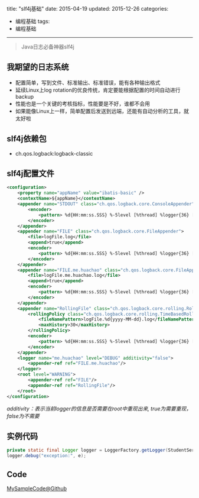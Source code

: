 title:  "slf4j基础"
date: 2015-04-19
updated: 2015-12-26
categories: 
- 编程基础
tags:
- 编程基础
---

> Java日志必备神器slf4j

## 我期望的日志系统
- 配置简单，写到文件、标准输出、标准错误，能有各种输出格式
- 延续Linux上log rotation的优良传统，肯定要能根据配置的时间自动进行backup
- 性能也是一个关键的考核指标，性能要是不好，谁都不会用
- 如果能像Linux上一样，简单配置后发送到远端，还能有自动分析的工具，就太好啦

## slf4j依赖包

- ch.qos.logback:logback-classic

## slf4j配置文件

``` xml
<configuration>
    <property name="appName" value="ibatis-basic" />
    <contextName>${appName}</contextName>
    <appender name="STDOUT" class="ch.qos.logback.core.ConsoleAppender">
        <encoder>
            <pattern> %d{HH:mm:ss.SSS} %-5level [%thread] %logger{36} [method:%method] [line:%line] - %msg%n</pattern>
        </encoder>
    </appender>
    <appender name="FILE" class="ch.qos.logback.core.FileAppender">
        <file>logFile.log</file>
        <append>true</append>
        <encoder>
            <pattern> %d{HH:mm:ss.SSS} %-5level [%thread] %logger{36} [method:%method] [line:%line] - %msg%n</pattern>
        </encoder>
    </appender>
    <appender name="FILE.me.huachao" class="ch.qos.logback.core.FileAppender">
        <file>logFile.me.huachao.log</file>
        <append>true</append>
        <encoder>
            <pattern> %d{HH:mm:ss.SSS} %-5level [%thread] %logger{36} [method:%method] [line:%line] - %msg%n</pattern>
        </encoder>
    </appender>
    <appender name="RollingFile" class="ch.qos.logback.core.rolling.RollingFileAppender">
        <rollingPolicy class="ch.qos.logback.core.rolling.TimeBasedRollingPolicy">
            <fileNamePattern>logFile.%d{yyyy-MM-dd}.log</fileNamePattern>
            <maxHistory>30</maxHistory>
        </rollingPolicy>
        <encoder>
            <pattern> %d{HH:mm:ss.SSS} %-5level [%thread] %logger{36} [method:%method] [line:%line] - %msg%n</pattern>
        </encoder>
    </appender>
    <logger name="me.huachao" level="DEBUG" additivity="false">
        <appender-ref ref="FILE.me.huachao"/>
    </logger>
    <root level="WARNING">
        <appender-ref ref="FILE"/>
        <appender-ref ref="RollingFile"/>
    </root>
</configuration>
```

*additivity：表示当前logger的信息是否需要在root中重现出来, true为需要重现，false为不需要*

## 实例代码
``` java
private static final Logger logger = LoggerFactory.getLogger(StudentService.class);
logger.debug("exception:", e);
```

## Code
[MySampleCode@Github](https://github.com/wtcctw/ibatis-basic)
